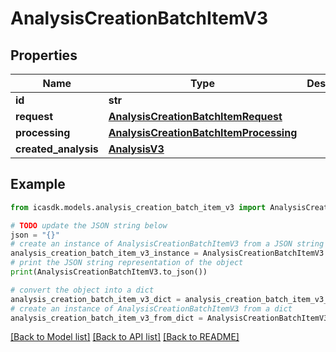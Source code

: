 # AnalysisCreationBatchItemV3


## Properties

Name | Type | Description | Notes
------------ | ------------- | ------------- | -------------
**id** | **str** |  | 
**request** | [**AnalysisCreationBatchItemRequest**](AnalysisCreationBatchItemRequest.md) |  | 
**processing** | [**AnalysisCreationBatchItemProcessing**](AnalysisCreationBatchItemProcessing.md) |  | 
**created_analysis** | [**AnalysisV3**](AnalysisV3.md) |  | [optional] 

## Example

```python
from icasdk.models.analysis_creation_batch_item_v3 import AnalysisCreationBatchItemV3

# TODO update the JSON string below
json = "{}"
# create an instance of AnalysisCreationBatchItemV3 from a JSON string
analysis_creation_batch_item_v3_instance = AnalysisCreationBatchItemV3.from_json(json)
# print the JSON string representation of the object
print(AnalysisCreationBatchItemV3.to_json())

# convert the object into a dict
analysis_creation_batch_item_v3_dict = analysis_creation_batch_item_v3_instance.to_dict()
# create an instance of AnalysisCreationBatchItemV3 from a dict
analysis_creation_batch_item_v3_from_dict = AnalysisCreationBatchItemV3.from_dict(analysis_creation_batch_item_v3_dict)
```
[[Back to Model list]](../README.md#documentation-for-models) [[Back to API list]](../README.md#documentation-for-api-endpoints) [[Back to README]](../README.md)



